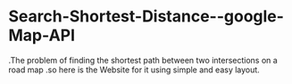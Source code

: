 # Search-Shortest-Distance--google-Map-API
.The problem of finding the shortest path between two intersections on a road map .so here is the Website for it using simple and easy layout.
